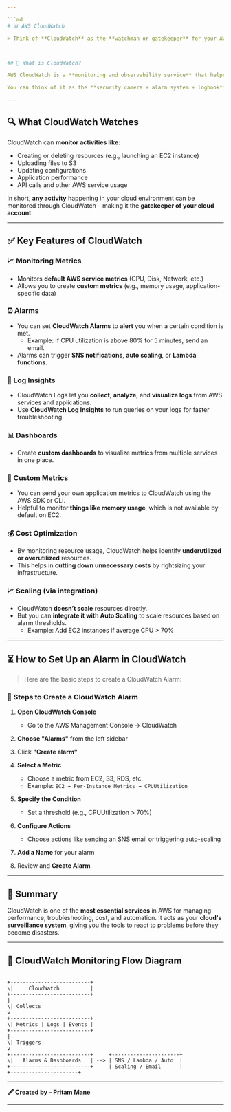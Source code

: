 ```yaml
---

```md
# 📊 AWS CloudWatch

> Think of **CloudWatch** as the **watchman or gatekeeper** for your AWS account. It constantly observes what’s going on with your cloud resources and services.



## 🧐 What is CloudWatch?

AWS CloudWatch is a **monitoring and observability service** that helps you keep track of everything happening in your AWS environment.

You can think of it as the **security camera + alarm system + logbook** of your cloud account. It monitors metrics, logs, and events, and lets you **set alarms**, **visualize performance**, and even trigger automated responses.

---
```


## 🔍 What CloudWatch Watches

CloudWatch can **monitor activities like:**

- Creating or deleting resources (e.g., launching an EC2 instance)
- Uploading files to S3
- Updating configurations
- Application performance
- API calls and other AWS service usage

In short, **any activity** happening in your cloud environment can be monitored through CloudWatch – making it the **gatekeeper of your cloud account**.

---

## ✅ Key Features of CloudWatch

### 📈 Monitoring Metrics

- Monitors **default AWS service metrics** (CPU, Disk, Network, etc.)
- Allows you to create **custom metrics** (e.g., memory usage, application-specific data)

### ⏰ Alarms

- You can set **CloudWatch Alarms** to **alert** you when a certain condition is met.
  - Example: If CPU utilization is above 80% for 5 minutes, send an email.
- Alarms can trigger **SNS notifications**, **auto scaling**, or **Lambda functions**.

### 📄 Log Insights

- CloudWatch Logs let you **collect**, **analyze**, and **visualize logs** from AWS services and applications.
- Use **CloudWatch Log Insights** to run queries on your logs for faster troubleshooting.

### 📊 Dashboards

- Create **custom dashboards** to visualize metrics from multiple services in one place.

### 🧮 Custom Metrics

- You can send your own application metrics to CloudWatch using the AWS SDK or CLI.
- Helpful to monitor **things like memory usage**, which is not available by default on EC2.

### 💰 Cost Optimization

- By monitoring resource usage, CloudWatch helps identify **underutilized or overutilized** resources.
- This helps in **cutting down unnecessary costs** by rightsizing your infrastructure.

### 📈 Scaling (via integration)

- CloudWatch **doesn’t scale** resources directly.
- But you can **integrate it with Auto Scaling** to scale resources based on alarm thresholds.
  - Example: Add EC2 instances if average CPU > 70%

---

## ⏳ How to Set Up an Alarm in CloudWatch

> Here are the basic steps to create a CloudWatch Alarm:

### 🔧 Steps to Create a CloudWatch Alarm

1. **Open CloudWatch Console**
   - Go to the AWS Management Console → CloudWatch

2. **Choose "Alarms"** from the left sidebar

3. Click **"Create alarm"**

4. **Select a Metric**
   - Choose a metric from EC2, S3, RDS, etc.
   - Example: `EC2 → Per-Instance Metrics → CPUUtilization`

5. **Specify the Condition**
   - Set a threshold (e.g., CPUUtilization > 70%)

6. **Configure Actions**
   - Choose actions like sending an SNS email or triggering auto-scaling

7. **Add a Name** for your alarm

8. Review and **Create Alarm**

---

## 🧠 Summary

CloudWatch is one of the **most essential services** in AWS for managing performance, troubleshooting, cost, and automation. It acts as your **cloud's surveillance system**, giving you the tools to react to problems before they become disasters.

---

## 📌 CloudWatch Monitoring Flow Diagram

```

+--------------------------+
\|     CloudWatch          |
+--------------------------+
|
\| Collects
v
+--------------------------+
\| Metrics | Logs | Events |
+--------------------------+
|
\| Triggers
v
+--------------------------+     +----------------------+
\|   Alarms & Dashboards   | --> | SNS / Lambda / Auto  |
+--------------------------+     | Scaling / Email      |
+----------------------+

```

---

**🖋️ Created by – Pritam Mane**

---

